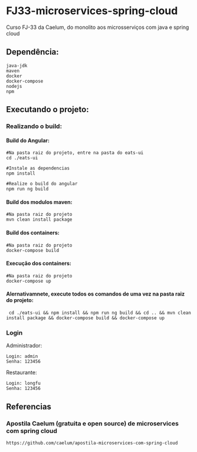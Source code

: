 # FJ33-microservices-spring-cloud
Curso FJ-33 da Caelum, do monolito aos microsserviços com java e spring cloud

## Dependência:
```
java-jdk
maven
docker
docker-compose
nodejs
npm
```

## Executando o projeto:

### Realizando o build:

#### Build do Angular:
```
#Na pasta raiz do projeto, entre na pasta do eats-ui
cd ./eats-ui 

#Instale as dependencias 
npm install 

#Realize o build do angular
npm run ng build
```

#### Build dos modulos maven:
```
#Na pasta raiz do projeto
mvn clean install package
```

#### Build dos containers:
```
#Na pasta raiz do projeto
docker-compose build
```

#### Execução dos containers:
```
#Na pasta raiz do projeto
docker-compose up
```

#### Alernativamnete, execute todos os comandos de uma vez na pasta raiz do projeto:
```
 cd ./eats-ui && npm install && npm run ng build && cd .. && mvn clean install package && docker-compose build && docker-compose up
```


### Login

Administrador:
```
Login: admin
Senha: 123456
```
Restaurante:
```
Login: longfu
Senha: 123456
```


## Referencias

### Apostila Caelum (gratuita e open source) de microservices com spring cloud 
```
https://github.com/caelum/apostila-microservices-com-spring-cloud
```

